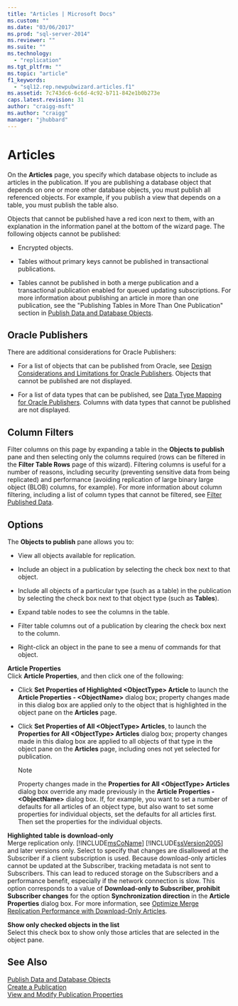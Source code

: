 ```yaml
---
title: "Articles | Microsoft Docs"
ms.custom: ""
ms.date: "03/06/2017"
ms.prod: "sql-server-2014"
ms.reviewer: ""
ms.suite: ""
ms.technology: 
  - "replication"
ms.tgt_pltfrm: ""
ms.topic: "article"
f1_keywords: 
  - "sql12.rep.newpubwizard.articles.f1"
ms.assetid: 7c743dc6-6c6d-4c92-b711-842e1b0b273e
caps.latest.revision: 31
author: "craigg-msft"
ms.author: "craigg"
manager: "jhubbard"
---
```

# Articles
  On the **Articles** page, you specify which database objects to include as articles in the publication. If you are publishing a database object that depends on one or more other database objects, you must publish all referenced objects. For example, if you publish a view that depends on a table, you must publish the table also.  
  
 Objects that cannot be published have a red icon next to them, with an explanation in the information panel at the bottom of the wizard page. The following objects cannot be published:  
  
-   Encrypted objects.  
  
-   Tables without primary keys cannot be published in transactional publications.  
  
-   Tables cannot be published in both a merge publication and a transactional publication enabled for queued updating subscriptions. For more information about publishing an article in more than one publication, see the "Publishing Tables in More Than One Publication" section in [Publish Data and Database Objects](../../../2014/relational-databases/replication/publish-data-and-database-objects.md).  
  
## Oracle Publishers  
 There are additional considerations for Oracle Publishers:  
  
-   For a list of objects that can be published from Oracle, see [Design Considerations and Limitations for Oracle Publishers](../../../2014/relational-databases/replication/design-considerations-and-limitations-for-oracle-publishers.md). Objects that cannot be published are not displayed.  
  
-   For a list of data types that can be published, see [Data Type Mapping for Oracle Publishers](../../../2014/relational-databases/replication/data-type-mapping-for-oracle-publishers.md). Columns with data types that cannot be published are not displayed.  
  
## Column Filters  
 Filter columns on this page by expanding a table in the **Objects to publish** pane and then selecting only the columns required (rows can be filtered in the **Filter Table Rows** page of this wizard). Filtering columns is useful for a number of reasons, including security (preventing sensitive data from being replicated) and performance (avoiding replication of large binary large object (BLOB) columns, for example). For more information about column filtering, including a list of column types that cannot be filtered, see [Filter Published Data](../../../2014/relational-databases/replication/filter-published-data.md).  
  
## Options  
 The **Objects to publish** pane allows you to:  
  
-   View all objects available for replication.  
  
-   Include an object in a publication by selecting the check box next to that object.  
  
-   Include all objects of a particular type (such as a table) in the publication by selecting the check box next to that object type (such as **Tables**).  
  
-   Expand table nodes to see the columns in the table.  
  
-   Filter table columns out of a publication by clearing the check box next to the column.  
  
-   Right-click an object in the pane to see a menu of commands for that object.  
  
 **Article Properties**  
 Click **Article Properties**, and then click one of the following:  
  
-   Click **Set Properties of Highlighted \<ObjectType> Article** to launch the **Article Properties - \<ObjectName>** dialog box; property changes made in this dialog box are applied only to the object that is highlighted in the object pane on the **Articles** page.  
  
-   Click **Set Properties of All \<ObjectType> Articles**, to launch the **Properties for All \<ObjectType> Articles** dialog box; property changes made in this dialog box are applied to all objects of that type in the object pane on the **Articles** page, including ones not yet selected for publication.  
  
    > [!NOTE]  
    >  Property changes made in the **Properties for All \<ObjectType> Articles** dialog box override any made previously in the **Article Properties - \<ObjectName>** dialog box. If, for example, you want to set a number of defaults for all articles of an object type, but also want to set some properties for individual objects, set the defaults for all articles first. Then set the properties for the individual objects.  
  
 **Highlighted table is download-only**  
 Merge replication only. [!INCLUDE[msCoName](../../includes/msconame-md.md)] [!INCLUDE[ssVersion2005](../../includes/ssversion2005-md.md)] and later versions only. Select to specify that changes are disallowed at the Subscriber if a client subscription is used. Because download-only articles cannot be updated at the Subscriber, tracking metadata is not sent to Subscribers. This can lead to reduced storage on the Subscribers and a performance benefit, especially if the network connection is slow. This option corresponds to a value of **Download-only to Subscriber, prohibit Subscriber changes** for the option **Synchronization direction** in the **Article Properties** dialog box. For more information, see [Optimize Merge Replication Performance with Download-Only Articles](../../../2014/relational-databases/replication/optimize-merge-replication-performance-with-download-only-articles.md).  
  
 **Show only checked objects in the list**  
 Select this check box to show only those articles that are selected in the object pane.  
  
## See Also  
 [Publish Data and Database Objects](../../../2014/relational-databases/replication/publish-data-and-database-objects.md)   
 [Create a Publication](../../../2014/relational-databases/replication/create-a-publication.md)   
 [View and Modify Publication Properties](../../../2014/relational-databases/replication/view-and-modify-publication-properties.md)  
  
  